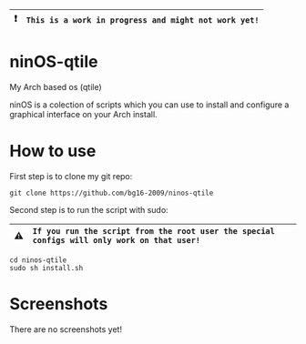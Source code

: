 :exclamation: | ```This is a work in progress and might not work yet!```
:---: | :---

# ninOS-qtile
My Arch based os (qtile) 

ninOS is a colection of scripts which you can use to install and configure a graphical interface on your Arch install.

# How to use

First step is to clone my git repo:
```
git clone https://github.com/bg16-2009/ninos-qtile
```

Second step is to run the script with sudo:

:warning: | ```If you run the script from the root user the special configs will only work on that user! ```
:---: | :---
```
cd ninos-qtile
sudo sh install.sh
```

# Screenshots

There are no screenshots yet!